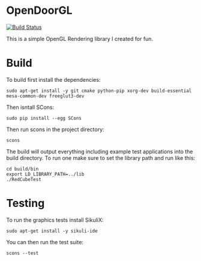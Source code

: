 # OpenDoorGL
[![Build Status](https://travis-ci.org/dmoody256/OpenDoorGL.svg?branch=master)](https://travis-ci.org/dmoody256/OpenDoorGL)

This is a simple OpenGL Rendering library I created for fun.

# Build

To build first install the dependencies:

```sudo apt-get install -y git cmake python-pip xorg-dev build-essential mesa-common-dev freeglut3-dev```

Then isntall SCons:

```sudo pip install --egg SCons```

Then run scons in the project directory:

```scons```

The build will output everything including example test applications into the build directory. To run one make sure to set the library path and run like this:

```
cd build/bin
export LD_LIBRARY_PATH=../lib
./RedCubeTest
```

# Testing

To run the graphics tests install SikuliX:

```sudo apt-get install -y sikuli-ide```

You can then run the test suite:

```scons --test```




